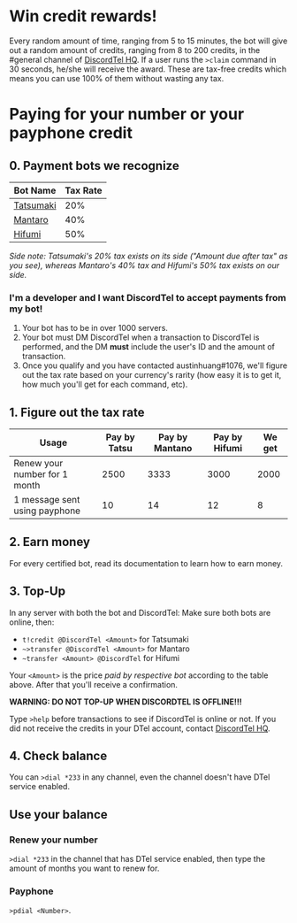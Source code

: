 # Win credit rewards!
Every random amount of time, ranging from 5 to 15 minutes, the bot will give out a random amount of credits, ranging from 8 to 200 credits, in the #general channel of [DiscordTel HQ](https://discord.gg/RN7pxrB). If a user runs the `>claim` command in 30 seconds, he/she will receive the award. These are tax-free credits which means you can use 100% of them without wasting any tax.

# Paying for your number or your payphone credit

## 0. Payment bots we recognize

| Bot Name                                         | Tax Rate |
|--------------------------------------------------|----------|
| [Tatsumaki](http://tatsumaki.xyz)                | 20%      |
| [Mantaro](https://github.com/Mantaro/MantaroBot) | 40%      |
| [Hifumi](http://hifumibot.xyz/)                  | 50%      |

*Side note: Tatsumaki's 20% tax exists on its side ("Amount due after tax" as you see), whereas Mantaro's 40% tax and Hifumi's 50% tax exists on our side.*

### I'm a developer and I want DiscordTel to accept payments from my bot!
1. Your bot has to be in over 1000 servers.
2. Your bot must DM DiscordTel when a transaction to DiscordTel is performed, and the DM **must** include the user's ID and the amount of transaction.
3. Once you qualify and you have contacted austinhuang#1076, we'll figure out the tax rate based on your currency's rarity (how easy it is to get it, how much you'll get for each command, etc).

## 1. Figure out the tax rate

| Usage                         | Pay by Tatsu | Pay by Mantano | Pay by Hifumi | We get |
|-------------------------------|--------------|----------------|---------------|--------|
| Renew your number for 1 month | 2500         | 3333           | 3000          | 2000   |
| 1 message sent using payphone | 10           | 14             | 12            | 8      |

## 2. Earn money

For every certified bot, read its documentation to learn how to earn money.

## 3. Top-Up
In any server with both the bot and DiscordTel: Make sure both bots are online, then:

* `t!credit @DiscordTel <Amount>` for Tatsumaki
* `~>transfer @DiscordTel <Amount>` for Mantaro
* `~transfer <Amount> @DiscordTel` for Hifumi

Your `<Amount>` is the price *paid by respective bot* according to the table above. After that you'll receive a confirmation.

**WARNING: DO NOT TOP-UP WHEN DISCORDTEL IS OFFLINE!!!**

Type `>help` before transactions to see if DiscordTel is online or not. If you did not receive the credits in your DTel account, contact [DiscordTel HQ](https://discord.gg/RN7pxrB).

## 4. Check balance
You can `>dial *233` in any channel, even the channel doesn't have DTel service enabled.

## Use your balance
### Renew your number
`>dial *233` in the channel that has DTel service enabled, then type the amount of months you want to renew for.

### Payphone
`>pdial <Number>`.

